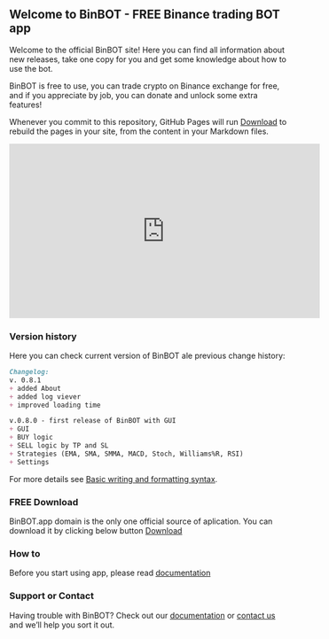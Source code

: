 ## Welcome to BinBOT  - FREE Binance trading BOT app

Welcome to the official BinBOT site! Here you can find all information about new releases, take one copy for you and get some knowledge about how to use the bot.

BinBOT is free to use, you can trade crypto on Binance exchange for free, and if you appreciate by job, you can donate and unlock some extra features!

Whenever you commit to this repository, GitHub Pages will run [Download](/download.md) to rebuild the pages in your site, from the content in your Markdown files.


<iframe width="560" height="315" src="https://www.youtube.com/embed/zJXA1d20V4c" title="YouTube video player" frameborder="0" allow="accelerometer; autoplay; clipboard-write; encrypted-media; gyroscope; picture-in-picture" allowfullscreen></iframe>


### Version history

Here you can check current version of BinBOT ale previous change history:

```markdown
Changelog:
v. 0.8.1
+ added About
+ added log viever
+ improved loading time

v.0.8.0 - first release of BinBOT with GUI
+ GUI
+ BUY logic
+ SELL logic by TP and SL
+ Strategies (EMA, SMA, SMMA, MACD, Stoch, Williams%R, RSI)
+ Settings


```

For more details see [Basic writing and formatting syntax](https://docs.github.com/en/github/writing-on-github/getting-started-with-writing-and-formatting-on-github/basic-writing-and-formatting-syntax).

### FREE Download

BinBOT.app domain is the only one official source of aplication. You can download it by clicking below button
[Download](/download.md)

### How to
Before you start using app, please read [documentation](https://github.com/dachu02/BinBOTdocs/download)

### Support or Contact

Having trouble with BinBOT?  Check out our [documentation](/documentation.md) or [contact us](https://support.github.com/contact) and we’ll help you sort it out.
